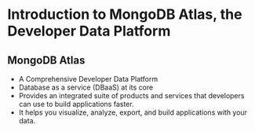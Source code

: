 # Introduction to MongoDB Atlas, the Developer Data Platform

## MongoDB Atlas

-   A Comprehensive Developer Data Platform
-   Database as a service (DBaaS) at its core
-   Provides an integrated suite of products and services that developers can use to build applications faster.
-   It helps you visualize, analyze, export, and build applications with your data.
